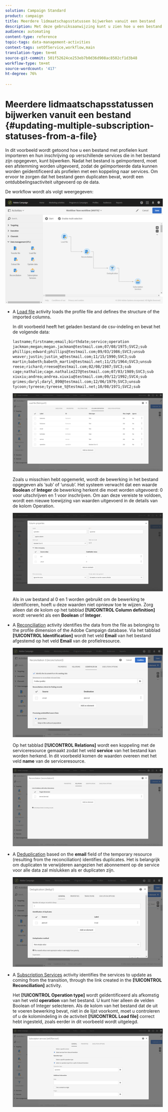 ```yaml
---
solution: Campaign Standard
product: campaign
title: Meerdere lidmaatschapsstatussen bijwerken vanuit een bestand
description: Met deze gebruiksaanwijzing kunt u zien hoe u een bestand met profielen importeert en uw abonnement bijwerkt naar verschillende services die in het bestand zijn opgegeven.
audience: automating
content-type: reference
topic-tags: data-management-activities
context-tags: setOfService,workflow,main
translation-type: tm+mt
source-git-commit: 501f52624ce253eb7b0d36d908ac8502cf1d3b48
workflow-type: tm+mt
source-wordcount: '417'
ht-degree: 76%

---
```



# Meerdere lidmaatschapsstatussen bijwerken vanuit een bestand {#updating-multiple-subscription-statuses-from-a-file}

In dit voorbeeld wordt getoond hoe u een bestand met profielen kunt importeren en hun inschrijving op verschillende services die in het bestand zijn opgegeven, kunt bijwerken. Nadat het bestand is geïmporteerd, moet een afstemming worden uitgevoerd, zodat de geïmporteerde data kunnen worden geïdentificeerd als profielen met een koppeling naar services. Om ervoor te zorgen dat het bestand geen duplicaten bevat, wordt een ontdubbelingsactiviteit uitgevoerd op de data.

De workflow wordt als volgt weergegeven:

![](assets/subscription_activity_example1.png)

* A [Load file](../../automating/using/load-file.md) activity loads the profile file and defines the structure of the imported columns.

   In dit voorbeeld heeft het geladen bestand de csv-indeling en bevat het de volgende data:

   ```
   lastname;firstname;email;birthdate;service;operation
   jackman;megan;megan.jackman@testmail.com;07/08/1975;SVC2;sub
   phillips;edward;phillips@testmail.com;09/03/1986;SVC3;unsub
   weaver;justin;justin_w@testmail.com;11/15/1990;SVC3;sub
   martin;babeth;babeth_martin@testmail.net;11/25/1964;SVC3;unsub
   reese;richard;rreese@testmail.com;02/08/1987;SVC3;sub
   cage;nathalie;cage.nathalie227@testmail.com;07/03/1989;SVC3;sub
   xiuxiu;andrea;andrea.xiuxiu@testmail.com;09/12/1992;SVC4;sub
   grimes;daryl;daryl_890@testmail.com;12/06/1979;SVC3;unsub
   tycoon;tyreese;tyreese_t@testmail.net;10/08/1971;SVC2;sub
   ```

   ![](assets/subscription_example_load_file.png)

   Zoals u misschien hebt opgemerkt, wordt de bewerking in het bestand opgegeven als ‘sub’ of ‘unsub’. Het systeem verwacht dat een waarde **Boolean** of **Integer** de bewerking herkent die moet worden uitgevoerd: 0 voor uitschrijven en 1 voor inschrijven. Om aan deze vereiste te voldoen, wordt een nieuwe toewijzing van waarden uitgevoerd in de details van de kolom Operation.

   ![](assets/subscription_example_remapping.png)

   Als in uw bestand al 0 en 1 worden gebruikt om de bewerking te identificeren, hoeft u deze waarden niet opnieuw toe te wijzen. Zorg alleen dat de kolom op het tabblad **[!UICONTROL Column definition]** wordt verwerkt als een **Boolean** of **Integer**.

* A [Reconciliation](../../automating/using/reconciliation.md) activity identifies the data from the file as belonging to the profile dimension of the Adobe Campaign database. Via het tabblad **[!UICONTROL Identification]** wordt het veld **Email** van het bestand afgestemd op het veld **Email** van de profielresource.

   ![](assets/subscription_activity_example3.png)

   Op het tabblad **[!UICONTROL Relations]** wordt een koppeling met de serviceresource gemaakt zodat het veld **service** van het bestand kan worden herkend. In dit voorbeeld komen de waarden overeen met het veld **name** van de serviceresource.

   ![](assets/subscription_example_service_relation.png)

* A [Deduplication](../../automating/using/deduplication.md) based on the **email** field of the temporary resource (resulting from the reconciliation) identifies duplicates. Het is belangrijk om duplicaten te verwijderen aangezien het abonnement op de service voor alle data zal mislukken als er duplicaten zijn.

   ![](assets/subscription_activity_example5.png)

* A [Subscription Services](../../automating/using/subscription-services.md) activity identifies the services to update as coming from the transition, through the link created in the **[!UICONTROL Reconciliation]** activity.

   Het **[!UICONTROL Operation type]** wordt geïdentificeerd als afkomstig van het veld **operation** van het bestand. U kunt hier alleen de velden Boolean of Integer selecteren. Als de kolom van het bestand dat de uit te voeren bewerking bevat, niet in de lijst voorkomt, moet u controleren of u de kolomindeling in de activiteit **[!UICONTROL Load file]** correct hebt ingesteld, zoals eerder in dit voorbeeld wordt uitgelegd.

   ![](assets/subscription_activity_example_from_file.png)
